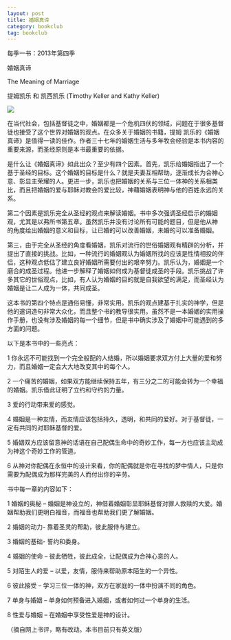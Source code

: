 ```yaml
---
layout: post
title: 婚姻真谛  
category: bookclub
tag: bookclub
---
```


每季一书：2013年第四季

婚姻真谛  

The Meaning of Marriage 

提姆凯乐 和 凯西凯乐  (Timothy Keller and Kathy Keller) 

<img src="http://media.wcec-home.org/image/bookclub/meaningOfMarriage.png" >

在当代社会，包括基督徒之中，婚姻都是一个危机四伏的领域，问题在于很多基督徒也接受了这个世界对婚姻的观点。在众多关于婚姻的书籍，提姆 凯乐的《婚姻真谛》是值得一读的佳作。作者三十七年的婚姻生活与多年牧会经验是本书内容的重要来源，而圣经原则是本书最重要的依据。 

是什么让《婚姻真谛》如此出众？至少有四个因素。首先，凯乐给婚姻指出了一个基于圣经的目标。这个婚姻的目标是什么？就是夫妻互相帮助，逐渐成长为合神心意、彰显主荣耀的人。更进一步，凯乐也把婚姻的关系与三位一体神的关系相类比，而且把婚姻的爱与耶稣对教会的爱比较，神藉婚姻表明神与他的百姓永远的关系。 

第二个因素是凯乐完全从圣经的观点来解读婚姻。书中多次强调圣经启示的婚姻观，尤其是以弗所书第五章。虽然凯乐并没有讨论所有可能的题目，但是他从神 的角度给出婚姻的意义和目标，让已婚的可以改善婚姻，未婚的可以准备婚姻。 

第三，由于完全从圣经的角度看婚姻，凯乐对流行的世俗婚姻观有精辟的分析，并提出了直接的挑战。比如，一种流行的婚姻观认为婚姻所找的应该是性情相投的伴侣，这种观点低估了建立良好婚姻所需要付出的艰辛努力。凯乐认为，婚姻是一个磨合的成圣过程。他进一步解释了婚姻如何成为基督徒成圣的手段。凯乐挑战了许多其它的世俗观点，比如，有人认为婚姻的目的就是自我欲望的满足，而圣经认为婚姻是让二人成为一体，共同成圣。 

这本书的第四个特点是通俗易懂，非常实用。凯乐的观点建基于扎实的神学，但是他的遣词造句非常大众化，而且整个书的教导很实用。虽然不是一本婚姻的实用操作手册，也没有涉及婚姻的每一个细节，但是书中确实涉及了婚姻中可能遇到的多方面的问题。 

以下是本书中的一些亮点： 

1 你永远不可能找到一个完全般配的人结婚，所以婚姻要求双方付上大量的爱和努力，而且婚姻一定会大大地改变其中的每个人。 

2 一个痛苦的婚姻，如果双方能继续保持五年，有三分之二的可能会转为一个幸福的婚姻。凯乐借此证明了立约和守约的力量。 

3 爱的行动带来爱的感觉。 

4 婚姻是一种友情，而友情应该包括持久，透明，和共同的爱好。对于基督徒，一定有共同的对耶稣基督的爱。 

5 婚姻双方应该留意神的话语在自己配偶生命中的奇妙工作，每一方也应该主动成为神这个奇妙工作的管道。 

6 从神对你配偶在永恒中的设计来看，你的配偶就是你在寻找的梦中情人，只是你需要为配偶成为那样完美的人而付出你的辛劳。 


书中每一章的内容如下：
 
1 婚姻的奥秘 – 婚姻是神设立的，神借着婚姻彰显耶稣基督对罪人救赎的大爱。婚姻帮助我们更明白福音，而福音也帮助我们更了解婚姻。 

2 婚姻的动力- 靠着圣灵的帮助，彼此服侍与建立。 

3 婚姻的基础- 誓约和委身。 

4 婚姻的使命 – 彼此牺牲，彼此成全，让配偶成为合神心意的人。 

5 对陌生人的爱 – 以爱，友情，服侍来帮助原本陌生的一个异性。 

6 彼此接受 – 学习三位一体的神，双方在家庭的一体中扮演不同的角色。 

7 单身与婚姻 – 单身如何预备进入婚姻，或者如何过一个单身的生活。 

8 性爱与婚姻 – 在婚姻中享受性爱是神的设计。 

（摘自网上书评，略有改动。本书目前只有英文版） 
